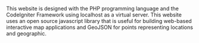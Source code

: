 This website is designed with the PHP programming language and the CodeIgniter Framework using localhost as a virtual server. This website uses an open source javascript library that is useful for building web-based interactive map applications and GeoJSON for points representing locations and geographic.
